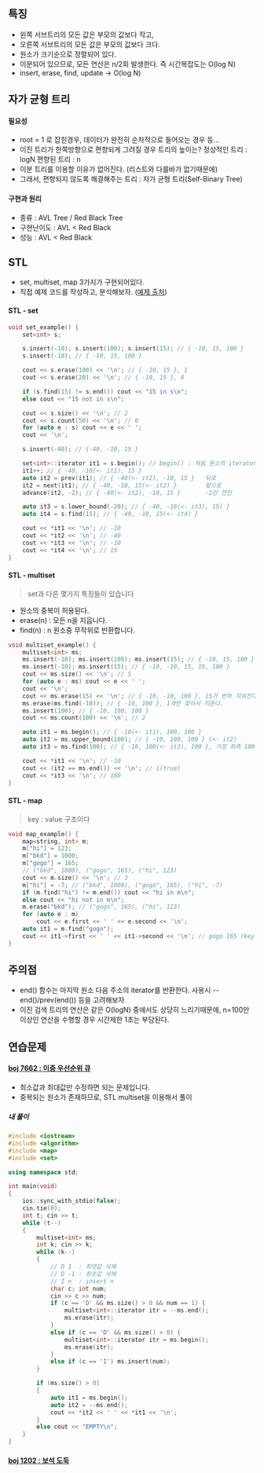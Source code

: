 ## 특징
- 왼쪽 서브트리의 모든 값은 부모의 값보다 작고, 
- 오른쪽 서브트리의 모든 값은 부모의 값보다 크다.
- 원소가 크기순으로 정렬되어 있다.
- 이분되어 있으므로, 모든 연산은 n/2회 발생한다. 즉 시간복잡도는 O(log N)
- insert, erase, find, update -> O(log N)
## 자가 균형 트리
#### 필요성
 - root = 1 로 잡힌경우, 데이터가 완전히 순차적으로 들어오는 경우 등... 
 - 이진 트리가 한쪽방향으로 편향되게 그려질 경우 트리의 높이는?
	 정상적인 트리 : logN
	 편향된 트리 : n
- 이분 트리를 이용할 이유가 없어진다. (리스트와 다를바가 없기때문에)
- 그래서, 편향되지 않도록 해결해주는 트리 : 자가 균형 트리(Self-Binary Tree)
#### 구현과 원리
- 종류 : AVL Tree / Red Black Tree
- 구현난이도 : AVL < Red Black
- 성능 : AVL < Red Black
	 
## STL
- set, multiset, map 3가지가 구현되어있다.
- 직접 예제 코드를 작성하고, 분석해보자. ([예제 출처](https://blog.encrypted.gg/1013))
#### STL - set
```cpp
void set_example() {
	set<int> s;

	s.insert(-10); s.insert(100); s.insert(15); // { -10, 15, 100 }
	s.insert(-10); // { -10, 15, 100 }

	cout << s.erase(100) << '\n'; // { -10, 15 }, 1
	cout << s.erase(20) << '\n'; // { -10, 15 }, 0

	if (s.find(15) != s.end()) cout << "15 in s\n";
	else cout << "15 not in s\n";

	cout << s.size() << '\n'; // 2
	cout << s.count(50) << '\n'; // 0
	for (auto e : s) cout << e << ' ';
	cout << '\n';

	s.insert(-40); // {-40, -10, 15 }

	set<int>::iterator it1 = s.begin(); // begin() : 처음 원소의 iterator 반환
	it1++; // { -40, -10(<- it1), 15 }
	auto it2 = prev(it1); // { -40(<- it2), -10, 15 }	뒤로
	it2 = next(it1); // { -40, -10, 15(<- it2) }		앞으로
	advance(it2, -2); // { -40(<- it2), -10, 15 }		-2칸 전진

	auto it3 = s.lower_bound(-20); // { -40, -10(<- it3), 15) }
	auto it4 = s.find(15); // { -40, -10, 15(<- it4) }

	cout << *it1 << '\n'; // -10
	cout << *it2 << '\n'; // -40
	cout << *it3 << '\n'; // -10
	cout << *it4 << '\n'; // 15
}
```
#### STL - multiset
> set과 다른 몇가지 특징들이 있습니다
- 원소의 중복이 허용된다.
- erase(n) : 모든 n을 지웁니다.
- find(n) : n 원소중 무작위로 반환합니다.
```cpp
void multiset_example() {
	multiset<int> ms;
	ms.insert(-10); ms.insert(100); ms.insert(15); // { -10, 15, 100 }
	ms.insert(-10); ms.insert(15); // { -10, -10, 15, 15, 100 }
	cout << ms.size() << '\n'; // 5
	for (auto e : ms) cout << e << ' ';
	cout << '\n';
	cout << ms.erase(15) << '\n'; // { -10, -10, 100 }, 15가 번부 지워진다.
	ms.erase(ms.find(-10)); // { -10, 100 }, 1개만 찾아서 지운다.
	ms.insert(100); // { -10, 100, 100 }
	cout << ms.count(100) << '\n'; // 2

	auto it1 = ms.begin(); // { -10(<- it1), 100, 100 }
	auto it2 = ms.upper_bound(100); // { -10, 100, 100 } (<- it2)
	auto it3 = ms.find(100); // { -10, 100(<- it3), 100 }, 가장 좌측 100을 찾아준다

	cout << *it1 << '\n'; // -10
	cout << (it2 == ms.end()) << '\n'; // 1(true)
	cout << *it3 << '\n'; // 100
}
```
#### STL - map
> key : value 구조이다
```cpp
void map_example() {
	map<string, int> m;
	m["hi"] = 123;
	m["bkd"] = 1000;
	m["gogo"] = 165; 
	// ("bkd", 1000), ("gogo", 165), ("hi", 123)
	cout << m.size() << '\n'; // 3
	m["hi"] = -7; // ("bkd", 1000), ("gogo", 165), ("hi", -7)
	if (m.find("hi") != m.end()) cout << "hi in m\n";
	else cout << "hi not in m\n";
	m.erase("bkd"); // ("gogo", 165), ("hi", 123)
	for (auto e : m)
		cout << e.first << ' ' << e.second << '\n';
	auto it1 = m.find("gogo");
	cout << it1->first << ' ' << it1->second << '\n'; // gogo 165 (key : value)
}
```

## 주의점
- end() 함수는 마지막 원소 다음 주소의 iterator를 반환한다. 
  사용시 --end()/prev(end()) 등을 고려해보자
- 이진 검색 트리의 연산은 같은 O(logN) 중에서도 상당히 느리기때문에, 
  n=100만 이상인 연산을 수행할 경우 시간제한 1초는 부담된다.
## 연습문제
#### [boj 7662 : 이중 우선순위 큐](https://www.acmicpc.net/problem/7662)
- 최소값과 최대값만 수정하면 되는 문제입니다.
- 중복되는 원소가 존재하므로, STL multiset을 이용해서 풀이
##### 내 풀이
```cpp
#include <iostream>
#include <algorithm>
#include <map>
#include <set>

using namespace std;

int main(void)
{
	ios::sync_with_stdio(false);
	cin.tie(0);
	int t; cin >> t;
	while (t--)
	{
		multiset<int> ms;
		int k; cin >> k;
		while (k--)
		{
			// D 1	: 최댓값 삭제
			// D -1 : 최솟값 삭제
			// I n	: insert n
			char c; int num;
			cin >> c >> num;
			if (c == 'D' && ms.size() > 0 && num == 1) {
				multiset<int>::iterator itr = --ms.end();
				ms.erase(itr);
			}
			else if (c == 'D' && ms.size() > 0) {
				multiset<int>::iterator itr = ms.begin();
				ms.erase(itr);
			}
			else if (c == 'I') ms.insert(num);
		}

		if (ms.size() > 0)
		{
			auto it1 = ms.begin();
			auto it2 = --ms.end();
			cout << *it2 << ' ' << *it1 << '\n';
		}
		else cout << "EMPTY\n";
	}
}
```
#### [boj 1202 : 보석 도둑](https://www.acmicpc.net/problem/1202)
